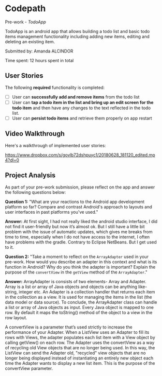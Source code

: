 # Codepath

Pre-work - *TodoApp*

TodoApp is an android app that allows building a todo list and basic todo items management functionality including adding new items, editing and deleting an existing item.

Submitted by: Amanda ALCINDOR

Time spent: 12 hours spent in total

## User Stories

The following **required** functionality is completed:

* [ ] User can **successfully add and remove items** from the todo list
* [ ] User can **tap a todo item in the list and bring up an edit screen for the todo item** and then have any changes to the text reflected in the todo list.
* [ ] User can **persist todo items** and retrieve them properly on app restart

## Video Walkthrough

Here's a walkthrough of implemented user stories:

https://www.dropbox.com/s/govlb72dshpuyc1/20180628_181120_edited.mp4?dl=0


## Project Analysis

As part of your pre-work submission, please reflect on the app and answer the following questions below:

**Question 1:** "What are your reactions to the Android app development platform so far? Compare and contrast Android's approach to layouts and user interfaces in past platforms you've used."

**Answer:** At first sight,
I had not really liked the android studio interface, I did not find it user-friendly but now it’s almost ok. But I still have a little bit problem with the issue of automatic updates, which gives me breaks from time to time, especially when I do not have access to the internet, I often have problems with the gradle. Contrary to Eclipse NetBeans. But I get used to it.

**Question 2:** "Take a moment to reflect on the `ArrayAdapter` used in your pre-work. How would you describe an adapter in this context and what is its function in Android? Why do you think the adapter is important? Explain the purpose of the `convertView` in the `getView` method of the `ArrayAdapter`."

**Answer:** 
ArrayAdapter is consists of two elements- Array and Adapter. Array is a list or array of Java objects and objects can be anything like- string, integer etc. An Adapter is a collection handler that returns each item in the collection as a view. It is used for managing the items in the list (the data model or data source).
To conclude, the ArrayAdapter class can handle a list or array of Java objects as input. Every Java object is mapped to one row. By default it maps the toString() method of the object to a view in the row layout.

A convertView is a parameter that’s used strictly to increase the performance of your Adapter. When a ListView uses an Adapter to fill its rows with Views, the adapter populates each list item with a View object by calling getView() on each row. The Adapter uses the convertView as a way of recycling old View objects that are no longer being used. In this way, the ListView can send the Adapter old, "recycled" view objects that are no longer being displayed instead of instantiating an entirely new object each time the Adapter wants to display a new list item. This is the purpose of the convertView parameter.
